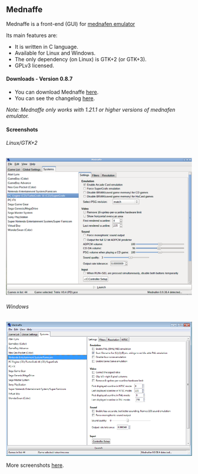 ## Mednaffe
Mednaffe is a front-end (GUI) for [mednafen emulator](http://mednafen.sourceforge.net "mednafen emulator")

Its main features are:

 * It is written in C language.
 * Available for Linux and Windows.
 * The only dependency (on Linux) is GTK+2 (or GTK+3).
 * GPLv3 licensed.

#### Downloads - Version 0.8.7
 * You can download Mednaffe [here](https://sites.google.com/site/amatcoder/mednaffe/downloads/ "Downloads").
 * You can see the changelog [here](https://github.com/AmatCoder/mednaffe/blob/master/ChangeLog "ChangeLog").

*Note: Mednaffe only works with 1.21.1 or higher versions of mednafen emulator.*

#### Screenshots

###### Linux/GTK+2

![Mednaffe on Linux/GTK+2](https://github.com/AmatCoder/mednaffe/blob/wiki/mednaffe_systems_settings_gtk2.png "Mednaffe on Linux/GTK+2")

###### Windows

![Mednaffe on Windows 7](https://github.com/AmatCoder/mednaffe/blob/wiki/mednaffe_systems_settings_win.png "Mednaffe on Windows 7")

More screenshots [here](https://sites.google.com/site/amatcoder/mednaffe/screenshot "screenshots").
